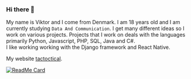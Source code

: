 ### Hi there 👋
My name is Viktor and I come from Denmark.
I am 18 years old and I am currently studying `Data And Communication`.
I get many different ideas so I work on various projects.
Projects that I work on deals with the languages primarily Python, Javascript, PHP, SQL, Java and C#.<br />
I like working working with the Django framework and React Native.

My website [tactoctical](http://tactoctical.com).

[![ReadMe Card](https://github-readme-stats.vercel.app/api/pin/?username=viktorholk&repo=Script-Interactor)](https://github.com/anuraghazra/github-readme-stats)
